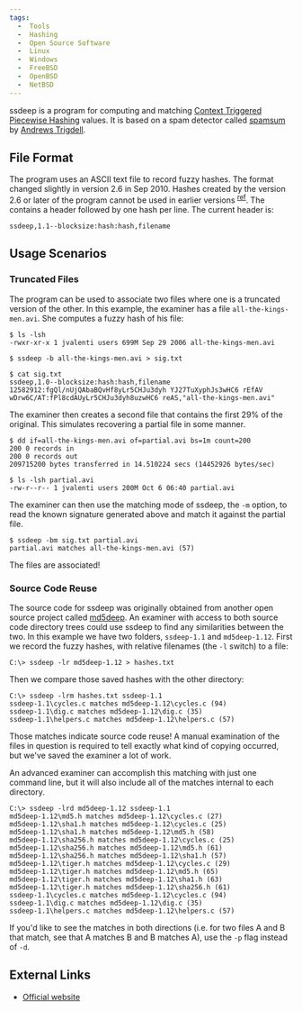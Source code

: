 ```yaml
---
tags:
  -  Tools
  -  Hashing
  -  Open Source Software
  -  Linux
  -  Windows
  -  FreeBSD
  -  OpenBSD
  -  NetBSD
---
```

ssdeep is a program for computing and matching [Context Triggered
Piecewise Hashing](context_triggered_piecewise_hashing.md)
values. It is based on a spam detector called
[spamsum](http://samba.org/ftp/unpacked/junkcode/spamsum/) by [Andrews
Trigdell](https://en.wikipedia.org/wiki/Andrew_Tridgell).

## File Format

The program uses an ASCII text file to record fuzzy hashes. The format
changed slightly in version 2.6 in Sep 2010. Hashes created by the
version 2.6 or later of the program cannot be used in earlier versions
<sup>[ref](https://sourceforge.net/projects/ssdeep/)</sup>.
The contains a header followed by one hash per line. The current header
is:

    ssdeep,1.1--blocksize:hash:hash,filename

## Usage Scenarios

### Truncated Files

The program can be used to associate two files where one is a truncated
version of the other. In this example, the examiner has a file
`all-the-kings-men.avi`. She computes a fuzzy hash of his file:

    $ ls -lsh
    -rwxr-xr-x 1 jvalenti users 699M Sep 29 2006 all-the-kings-men.avi

    $ ssdeep -b all-the-kings-men.avi > sig.txt

    $ cat sig.txt
    ssdeep,1.0--blocksize:hash:hash,filename
    12582912:fgQl/nUjQAbaBQvHf8yLr5CHJu3dyh YJ27TuXyphJs3wHC6 rEfAV wDrw6C/AT:fPl8cdAUyLr5CHJu3dyh8uzwHC6 reAS,"all-the-kings-men.avi"

The examiner then creates a second file that contains the first 29% of
the original. This simulates recovering a partial file in some manner.

    $ dd if=all-the-kings-men.avi of=partial.avi bs=1m count=200
    200 0 records in
    200 0 records out
    209715200 bytes transferred in 14.510224 secs (14452926 bytes/sec)

    $ ls -lsh partial.avi
    -rw-r--r-- 1 jvalenti users 200M Oct 6 06:40 partial.avi

The examiner can then use the matching mode of ssdeep, the `-m` option,
to read the known signature generated above and match it against the
partial file.

    $ ssdeep -bm sig.txt partial.avi
    partial.avi matches all-the-kings-men.avi (57)

The files are associated!

### Source Code Reuse

The source code for ssdeep was originally obtained from another open
source project called [md5deep](md5deep.md). An examiner with
access to both source code directory trees could use ssdeep to find any
similarities between the two. In this example we have two folders,
`ssdeep-1.1` and `md5deep-1.12`. First we record the fuzzy hashes, with
relative filenames (the `-l` switch) to a file:

    C:\> ssdeep -lr md5deep-1.12 > hashes.txt

Then we compare those saved hashes with the other directory:

    C:\> ssdeep -lrm hashes.txt ssdeep-1.1
    ssdeep-1.1\cycles.c matches md5deep-1.12\cycles.c (94)
    ssdeep-1.1\dig.c matches md5deep-1.12\dig.c (35)
    ssdeep-1.1\helpers.c matches md5deep-1.12\helpers.c (57)

Those matches indicate source code reuse! A manual examination of the
files in question is required to tell exactly what kind of copying
occurred, but we've saved the examiner a lot of work.

An advanced examiner can accomplish this matching with just one command
line, but it will also include all of the matches internal to each
directory.

    C:\> ssdeep -lrd md5deep-1.12 ssdeep-1.1
    md5deep-1.12\md5.h matches md5deep-1.12\cycles.c (27)
    md5deep-1.12\sha1.h matches md5deep-1.12\cycles.c (25)
    md5deep-1.12\sha1.h matches md5deep-1.12\md5.h (58)
    md5deep-1.12\sha256.h matches md5deep-1.12\cycles.c (25)
    md5deep-1.12\sha256.h matches md5deep-1.12\md5.h (61)
    md5deep-1.12\sha256.h matches md5deep-1.12\sha1.h (57)
    md5deep-1.12\tiger.h matches md5deep-1.12\cycles.c (29)
    md5deep-1.12\tiger.h matches md5deep-1.12\md5.h (65)
    md5deep-1.12\tiger.h matches md5deep-1.12\sha1.h (63)
    md5deep-1.12\tiger.h matches md5deep-1.12\sha256.h (61)
    ssdeep-1.1\cycles.c matches md5deep-1.12\cycles.c (94)
    ssdeep-1.1\dig.c matches md5deep-1.12\dig.c (35)
    ssdeep-1.1\helpers.c matches md5deep-1.12\helpers.c (57)

If you'd like to see the matches in both directions (i.e. for two files
A and B that match, see that A matches B and B matches A), use the `-p`
flag instead of `-d`.

## External Links

- [Official website](https://ssdeep-project.github.io/ssdeep/)

